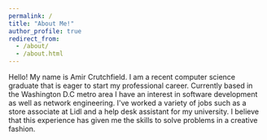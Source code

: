 ```yaml
---
permalink: /
title: "About Me!"
author_profile: true
redirect_from: 
  - /about/
  - /about.html
---
```


Hello! My name is Amir Crutchfield. I am a recent computer science graduate that is eager to start my professional career. 
Currently based in the Washington D.C metro area I have an interest in software development as well as network engineering. 
I've worked a variety of jobs such as a store associate at Lidl and a help desk assistant for my university. I believe that 
this experience has given me the skills to solve problems in a creative fashion.  
